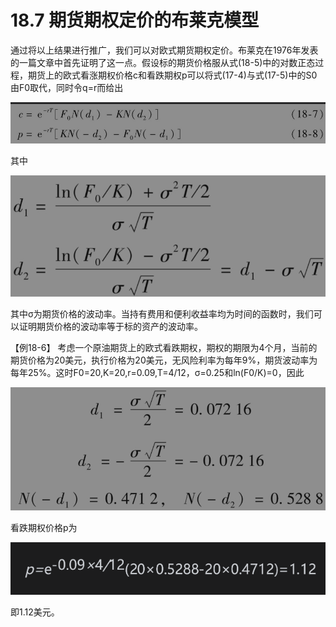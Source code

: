 # 18.7 期货期权定价的布莱克模型

通过将以上结果进行推广，我们可以对欧式期货期权定价。布莱克在1976年发表的一篇文章中首先证明了这一点。假设标的期货价格服从式(18-5)中的对数正态过程，期货上的欧式看涨期权价格c和看跌期权p可以将式(17-4)与式(17-5)中的S0由F0取代，同时令q=r而给出

![](images/2024-03-07-15-55-22.png)

其中

![](images/2024-03-07-15-55-55.png)


其中σ为期货价格的波动率。当持有费用和便利收益率均为时间的函数时，我们可以证明期货价格的波动率等于标的资产的波动率。


【例18-6】 考虑一个原油期货上的欧式看跌期权，期权的期限为4个月，当前的期货价格为20美元，执行价格为20美元，无风险利率为每年9%，期货波动率为每年25%。这时F0=20,K=20,r=0.09,T=4/12，σ=0.25和ln(F0/K)=0，因此

![](images/2024-03-07-15-56-35.png)

看跌期权价格p为

![](images/2024-03-07-15-57-12.png)

即1.12美元。